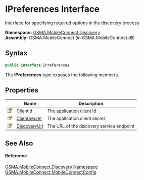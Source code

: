 IPreferences Interface
======================
Interface for specifying required options in the discovery process

**Namespace:** [GSMA.MobileConnect.Discovery][1]  
**Assembly:** GSMA.MobileConnect (in GSMA.MobileConnect.dll)

Syntax
------

```csharp
public interface IPreferences
```

The **IPreferences** type exposes the following members.


Properties
----------

                   | Name              | Description                               
------------------ | ----------------- | ----------------------------------------- 
![Public property] | [ClientId][2]     | The application client Id                 
![Public property] | [ClientSecret][3] | The application client secret             
![Public property] | [DiscoveryUrl][4] | The URL of the discovery service endpoint 


See Also
--------

#### Reference
[GSMA.MobileConnect.Discovery Namespace][1]  
[GSMA.MobileConnect.MobileConnectConfig][5]  

[1]: ../README.md
[2]: ClientId.md
[3]: ClientSecret.md
[4]: DiscoveryUrl.md
[5]: ../../GSMA.MobileConnect/MobileConnectConfig/README.md
[6]: ../../_icons/Help.png
[Public property]: ../../_icons/pubproperty.gif "Public property"